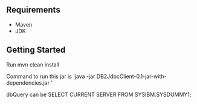 ## Requirements

 * Maven
 * JDK
 
## Getting Started

Run mvn clean install

Command to run this jar is 'java -jar DB2JdbcClient-0.1-jar-with-dependencies.jar <dbHost> <dbPort> <dbName> <sslTrustStoreLocationJksFilePath> <sslTrustStorePassword> <dbUser> <dbPassword> <dbQuery>'

dbQuery can be SELECT CURRENT SERVER FROM SYSIBM.SYSDUMMY1;